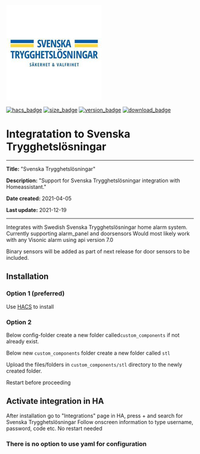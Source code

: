 [![Svenska Trygghetslosningar](https://github.com/gjohansson-ST/stl/blob/main/img/icon.png)](https://www.stl.nu/)

[![hacs_badge](https://img.shields.io/badge/HACS-Default-orange.svg?style=for-the-badge&cacheSeconds=3600)](https://github.com/hacs/integration)
[![size_badge](https://img.shields.io/github/repo-size/gjohansson-ST/stl?style=for-the-badge&cacheSeconds=3600)](https://github.com/gjohansson-ST/stl)
[![version_badge](https://img.shields.io/github/v/release/gjohansson-ST/stl?label=Latest%20release&style=for-the-badge&cacheSeconds=3600)](https://github.com/gjohansson-ST/stl/releases/latest)
[![download_badge](https://img.shields.io/github/downloads/gjohansson-ST/stl/total?style=for-the-badge&cacheSeconds=3600)](https://github.com/gjohansson-ST/stl/releases/latest)


# Integratation to Svenska Trygghetslösningar
---
**Title:** "Svenska Trygghetslösningar"

**Description:** "Support for Svenska Trygghetslösningar integration with Homeassistant."

**Date created:** 2021-04-05

**Last update:** 2021-12-19

---

Integrates with Swedish Svenska Trygghetslösningar home alarm system.
Currently supporting alarm_panel and doorsensors
Would most likely work with any Visonic alarm using api version 7.0

Binary sensors will be added as part of next release for door sensors to be included.

## Installation

### Option 1 (preferred)

Use [HACS](https://hacs.xyz/) to install

### Option 2

Below config-folder create a new folder called`custom_components` if not already exist.

Below new `custom_components` folder create a new folder called `stl`

Upload the files/folders in `custom_components/stl` directory to the newly created folder.

Restart before proceeding

## Activate integration in HA

After installation go to "Integrations" page in HA, press + and search for Svenska Trygghetslösningar
Follow onscreen information to type username, password, code etc.
No restart needed

### There is no option to use yaml for configuration
